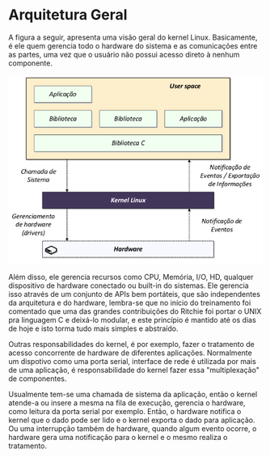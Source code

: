 # Arquitetura Geral

A figura a seguir, apresenta uma visão geral do kernel Linux. Basicamente, é ele quem gerencia todo o hardware do sistema e as comunicações entre as partes, uma vez que o usuário não possui acesso direto à nenhum componente.

![](../../.gitbook/assets/image%20%2821%29.png)

Além disso, ele gerencia recursos como CPU, Memória, I/O, HD, qualquer dispositivo de hardware conectado ou built-in do sistemas. Ele gerencia isso através de um conjunto de APIs bem portáteis, que são independentes da arquitetura e do hardware, lembra-se que no início do treinamento foi comentado que uma das grandes contribuições do Ritchie foi portar o UNIX pra linguagem C e deixá-lo modular, e este princípio é mantido até os dias de hoje e isto torma tudo mais simples e abstraído.

Outras responsabilidades do kernel, é por exemplo, fazer o tratamento de acesso concorrente de hardware de diferentes aplicações. Normalmente um dispotivo como uma porta serial, interface de rede é utilizada por mais de uma aplicação, é responsabilidade do kernel fazer essa "multiplexação" de componentes.

Usualmente tem-se uma chamada de sistema da aplicação, então o kernel atende-a ou insere a mesma na fila de execução, gerencia o hardware, como leitura da porta serial por exemplo. Então, o hardware notifica o kernel que o dado pode ser lido e o kernel exporta o dado para aplicação. Ou uma interrupção também de hardware, quando algum evento ocorre, o hardware gera uma notificação para o kernel e o mesmo realiza o tratamento.

